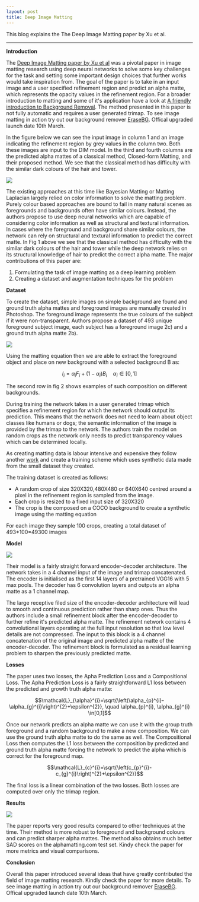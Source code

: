 ```yaml
---
layout: post
title: Deep Image Matting
---
```

This blog explains the The Deep Image Matting paper by Xu et al. 

---

**Introduction**

The [Deep Image Matting paper by Xu et al](https://arxiv.org/abs/1703.03872) was a pivotal paper in image matting research using deep neural networks to  solve some key challenges for the task and setting some important design choices that further works would take inspiration from. The goal of the paper is to take in an input image and a user specified refinement region and predict an alpha matte, which represents the opacity values in the refinement region. For a broader introduction to matting and some of it's application have a look at [A friendly introduction to Background Removal](https://bluesky314.github.io/bgremoval/). The method presented in this paper is not fully automatic and requires a user generated trimap. To see image matting in action try out our background remover [EraseBG](https://erase.bg). Offical upgraded launch date 10th March.


In the figure below we can see the input image in column 1 and an image indicating the refinement region by grey values in the column two. Both these images are input to the DIM model. In the third and fourth columns are the predicted alpha mattes of a classical method, Closed-form Matting, and their proposed method. We see that the classical method has difficulty with the similar dark colours of the hair and tower. 

<img src="https://github.com/bluesky314/bluesky314.github.io/blob/master/images/DIM/DIMIntro.jpg?raw=true" >

The existing approaches at this time like Bayesian Matting or Matting Laplacian largely relied on color information to solve the matting problem. Purely colour based approaches are bound to fail in many natural scenes as foregrounds and backgrounds often have similar colours. Instead, the authors propose to use deep neural networks which are capable of considering color information as well as structural and textural information. In cases where the foreground and background share similar colours, the network can rely on structural and textural information to predict the correct matte. In Fig 1 above we see that the classical method has difficulty with the similar dark colours of the hair and tower while the deep network relies on its structural knowledge of hair to predict the correct alpha matte. The major contributions of this paper are:
1. Formulating the task of image matting as a deep learning problem
2. Creating a dataset and augmentation techniques for the problem


**Dataset**

To create the dataset, simple images on simple background are found and ground truth alpha mattes and foreground images are manually created in Photoshop. The foreground image represents the true colours of the subject if it were non-transparent. Authors propose a dataset of 493 unique foreground subject image, each subject has a foreground image 2c) and a ground truth alpha matte 2b).

<img src="https://github.com/bluesky314/bluesky314.github.io/blob/master/images/DIM/DIMData.jpg?raw=true" >

Using the matting equation then we are able to extract the foreground object and place on new background with a selected background B as:

$$I_{i}=\alpha_{i} F_{i}+\left(1-\alpha_{i}\right) B_{i} \quad \alpha_{i} \in[0,1]$$

The second row in fig 2 shows examples of such composition on different backgrounds. 

During training the network takes in a user generated trimap which specifies a refinement region for which the network should output its prediction. This means that the network does not need to learn about object classes like humans or dogs; the semantic information of the image is provided by the trimap to the network. The authors train the model on random crops as the network only needs to predict transparency values which can be determined locally. 

As creating matting data is labour intensive and expensive they follow another [work](https://link.springer.com/chapter/10.1007/978-3-642-33783-3_44) and create a training scheme which uses synthetic data made from the small dataset they created.

The training dataset is created as follows:
* A random crop of size 320X320,480X480 or 640X640 centred around a pixel in the refinement region is sampled from the image.
* Each crop is resized to a fixed input size of 320X320
* The crop is the composed on a COCO background to create a synthetic image using the matting equation

For each image they sample 100 crops, creating a total dataset of 493*100=49300 images

**Model**

<img src="https://github.com/bluesky314/bluesky314.github.io/blob/master/images/DIM/DIMModel.jpg?raw=true" >


Their model is a fairly straight forward encoder-decoder architecture. The network takes in a 4 channel input of the image and trimap concatenated. The encoder is initialised as the first 14 layers of a pretrained VGG16 with 5 max pools. The decoder has 6 convolution layers and outputs an alpha matte as a 1 channel map.

The large receptive filed size of the encoder-decoder architecture will lead to smooth and continuous prediction rather than sharp ones. Thus the authors include a small refinement block after the encoder-decoder to further refine it's predicted alpha matte. The refinement network contains 4 convolutional layers operating at the full input resolution so that low level details are not compressed. The input to this block is a 4 channel concatenation of the original image and predicted alpha matte of the encoder-decoder. The refinement block is formulated as a residual learning problem to sharpen the previously predicted matte.


**Losses**

The paper uses two losses, the Apha Prediction Loss and a Compositional Loss. 
The Apha Prediction Loss is a fairly straightforward L1 loss between the predicted and growth truth alpha matte:

$$\mathcal{L}_{\alpha}^{i}=\sqrt{\left(\alpha_{p}^{i}-\alpha_{g}^{i}\right)^{2}+\epsilon^{2}}, \quad \alpha_{p}^{i}, \alpha_{g}^{i} \in[0,1]$$

Once our network predicts an alpha matte we can use it with the group truth foreground and a random background to make a new composition. We can use the ground truth alpha matte to do the same as well. The  Compositional Loss then computes the L1 loss between the composition by predicted and ground truth alpha matte forcing the network to predict the alpha which is correct for the foreground map.

$$\mathcal{L}_{c}^{i}=\sqrt{\left(c_{p}^{i}-c_{g}^{i}\right)^{2}+\epsilon^{2}}$$

The final loss is a linear combination of the two losses. Both losses are computed over only the trimap region.

**Results**

<img src="https://github.com/bluesky314/bluesky314.github.io/blob/master/images/DIM/DIMResults.jpg?raw=true" >


The paper reports very good results compared to other techniques at the time. Their method is more robust to foreground and background colours and can predict sharper alpha mattes. The method also obtains much better SAD scores on the alphamatting.com test set. Kindy check the paper for more metrics and visual comparisons.


**Conclusion**

Overall this paper introduced several ideas that have greatly contributed the field of image matting research. Kindly check the paper for more details. To see image matting in action try out our background remover [EraseBG](https://erase.bg). Offical upgraded launch date 10th March.


